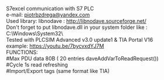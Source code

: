 S7excel communication with S7 PLC  
e-mail: piotrbzdrega@yandex.com  
Used library: libnodave : http://libnodave.sourceforge.net/  
Don't forget to put libnodave.dll in your system folder like : C:\Windows\System32\  
Tested with PLCSIM Advanced v3.0 update1 & TIA Portal V16  
example: https://youtu.be/7bycvxdYJ7M  
            FUNCTIONS:  
#Max PDU data 80B ( 20 entries daveAddVarToReadRequest())  
#Cycle 1s read refreshing  
#Import/Export tags (same format like TIA)  
